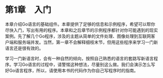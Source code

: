 # 第1章　入门

本章介绍Go语言的基础组件。本章提供了足够的信息和示例程序，希望可以帮你尽快入门，写出有用的程序。本章和之后章节的示例程序都针对你可能遇到的现实案例。先了解几个Go程序，涉及的主题从简单的文件处理、图像处理到互联网客户端和服务端并发。当然，第一章不会解释细枝末节，但用这些程序来学习一门新语言还是很有效的。

学习一门新语言时，会有一种自然的倾向，按照自己熟悉的语言的套路写新语言程序。学习Go语言的过程中，请警惕这种想法，尽量别这么做。我们会演示怎么写好Go语言程序，所以，请使用本书的代码作为你自己写程序时的指南。
